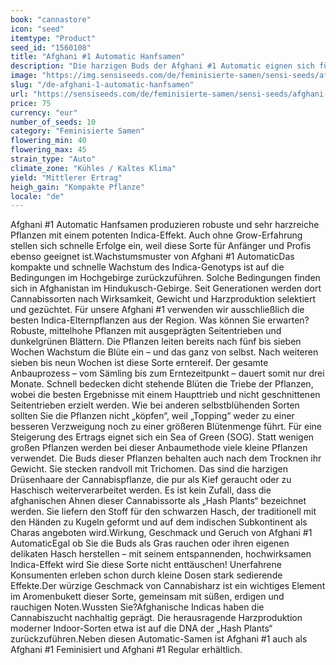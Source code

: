 ```yaml
---
book: "cannastore"
icon: "seed"
itemtype: "Product"
seed_id: "1560108"
title: "Afghani #1 Automatic Hanfsamen"
description: "Die harzigen Buds der Afghani #1 Automatic eignen sich für die Herstellung von Haschisch. Anfänger sollten den sedierenden Effekt nicht unterschätzen."
image: "https://img.sensiseeds.com/de/feminisierte-samen/sensi-seeds/afghani-1-automatic-image.png"
slug: "/de-afghani-1-automatic-hanfsamen"
url: "https://sensiseeds.com/de/feminisierte-samen/sensi-seeds/afghani-1-automatic?a_aid=cannastore"
price: 75
currency: "eur"
number_of_seeds: 10
category: "Feminisierte Samen"
flowering_min: 40
flowering_max: 45
strain_type: "Auto"
climate_zone: "Kühles / Kaltes Klima"
yield: "Mittlerer Ertrag"
heigh_gain: "Kompakte Pflanze"
locale: "de"
---
```

Afghani #1 Automatic Hanfsamen produzieren robuste und sehr harzreiche Pflanzen mit einem potenten Indica-Effekt. Auch ohne Grow-Erfahrung stellen sich schnelle Erfolge ein, weil diese Sorte für Anfänger und Profis ebenso geeignet ist.Wachstumsmuster von Afghani #1 AutomaticDas kompakte und schnelle Wachstum des Indica-Genotyps ist auf die Bedingungen im Hochgebirge zurückzuführen. Solche Bedingungen finden sich in Afghanistan im Hindukusch-Gebirge. Seit Generationen werden dort Cannabissorten nach Wirksamkeit, Gewicht und Harzproduktion selektiert und gezüchtet. Für unsere Afghani #1 verwenden wir ausschließlich die besten Indica-Elternpflanzen aus der Region. Was können Sie erwarten? Robuste, mittelhohe Pflanzen mit ausgeprägten Seitentrieben und dunkelgrünen Blättern. Die Pflanzen leiten bereits nach fünf bis sieben Wochen Wachstum die Blüte ein – und das ganz von selbst. Nach weiteren sieben bis neun Wochen ist diese Sorte erntereif. Der gesamte Anbauprozess – vom Sämling bis zum Erntezeitpunkt – dauert somit nur drei Monate. Schnell bedecken dicht stehende Blüten die Triebe der Pflanzen, wobei die besten Ergebnisse mit einem Haupttrieb und nicht geschnittenen Seitentrieben erzielt werden. Wie bei anderen selbstblühenden Sorten sollten Sie die Pflanzen nicht „köpfen“, weil „Topping“ weder zu einer besseren Verzweigung noch zu einer größeren Blütenmenge führt. Für eine Steigerung des Ertrags eignet sich ein Sea of Green (SOG). Statt wenigen großen Pflanzen werden bei dieser Anbaumethode viele kleine Pflanzen verwendet. Die Buds dieser Pflanzen behalten auch nach dem Trocknen ihr Gewicht. Sie stecken randvoll mit Trichomen. Das sind die harzigen Drüsenhaare der Cannabispflanze, die pur als Kief geraucht oder zu Haschisch weiterverarbeitet werden. Es ist kein Zufall, dass die afghanischen Ahnen dieser Cannabissorte als „Hash Plants“ bezeichnet werden. Sie liefern den Stoff für den schwarzen Hasch, der traditionell mit den Händen zu Kugeln geformt und auf dem indischen Subkontinent als Charas angeboten wird.Wirkung, Geschmack und Geruch von Afghani #1 AutomaticEgal ob Sie die Buds als Gras rauchen oder ihren eigenen delikaten Hasch herstellen – mit seinem entspannenden, hochwirksamen Indica-Effekt wird Sie diese Sorte nicht enttäuschen! Unerfahrene Konsumenten erleben schon durch kleine Dosen stark sedierende Effekte.Der würzige Geschmack von Cannabisharz ist ein wichtiges Element im Aromenbukett dieser Sorte, gemeinsam mit süßen, erdigen und rauchigen Noten.Wussten Sie?Afghanische Indicas haben die Cannabiszucht nachhaltig geprägt. Die herausragende Harzproduktion moderner Indoor-Sorten etwa ist auf die DNA der „Hash Plants“ zurückzuführen.Neben diesen Automatic-Samen ist Afghani #1 auch als Afghani #1 Feminisiert und Afghani #1 Regular erhältlich.
